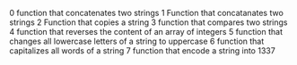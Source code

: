 0 function that concatenates two strings
1 Function that concatanates two strings
2 Function that copies a string
3 function that compares two strings
4 function that reverses the content of an array of integers
5 function that changes all lowercase letters of a string to uppercase
6 function that capitalizes  all words of a string
7 function that encode a string into 1337
